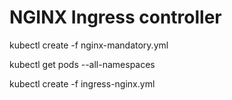 # NGINX Ingress controller 


kubectl create -f nginx-mandatory.yml

kubectl get pods --all-namespaces

kubectl create -f ingress-nginx.yml

